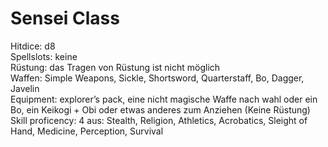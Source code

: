 # Sensei Class
Hitdice: d8  
Spellslots: keine  
Rüstung: das Tragen von Rüstung ist nicht möglich  
Waffen: Simple Weapons, Sickle, Shortsword, Quarterstaff, Bo, Dagger, Javelin  
Equipment: explorer’s pack, eine nicht magische Waffe nach wahl oder ein Bo, ein Keikogi + Obi oder etwas anderes zum Anziehen (Keine Rüstung)  
Skill proficency: 4 aus: Stealth, Religion, Athletics, Acrobatics, Sleight of Hand, Medicine, Perception, Survival
